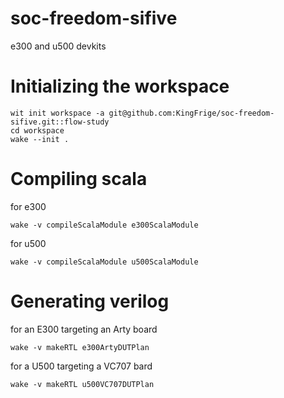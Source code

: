 # soc-freedom-sifive
e300 and u500 devkits

# Initializing the workspace
```
wit init workspace -a git@github.com:KingFrige/soc-freedom-sifive.git::flow-study
cd workspace
wake --init .
```

# Compiling scala
for e300
```
wake -v compileScalaModule e300ScalaModule
```

for u500
```
wake -v compileScalaModule u500ScalaModule
```

# Generating verilog
for an E300 targeting an Arty board
```
wake -v makeRTL e300ArtyDUTPlan
```

for a U500 targeting a VC707 bard
```
wake -v makeRTL u500VC707DUTPlan
```
